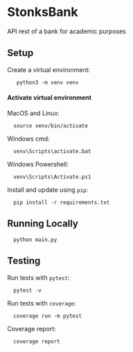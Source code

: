 # StonksBank
API rest of a bank for academic purposes

Setup
----------

Create a virtual environment:

```shell
   python3 -m venv venv
```


#### Activate virtual environment

MacOS and Linux:
```shell
  source venv/bin/activate
```

Windows cmd:
```shell
  venv\Scripts\activate.bat
```

Windows Powershell:
```shell
  venv\Scripts\Activate.ps1
```

Install and update using `pip`:
```shell
  pip install -r requirements.txt
```


Running Locally
----------------

```shell
  python main.py
```

Testing
--------

Run tests with `pytest`:

```shell
  pytest -v
```

Run tests with `coverage`:

```shell
  coverage run -m pytest
```

Coverage report:
```shell
  coverage report
```
